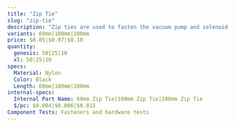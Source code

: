 ```yaml
---
title: "Zip Tie"
slug: "zip-tie"
description: "Zip ties are used to fasten the vacuum pump and solenoid valve to their mounts, and for cable management throughout FarmBot."
variants: 60mm|100mm|200mm
price: $0.05|$0.07|$0.10
quantity:
  genesis: 50|25|10
  xl: 50|25|10
specs:
  Material: Nylon
  Color: Black
  Length: 60mm|100mm|200mm
internal-specs:
  Internal Part Name: 60mm Zip Tie|100mm Zip Tie|200mm Zip Tie
  $/pc: $0.004|$0.006|$0.015
Component Tests: Fasteners and hardware tests
---
```

